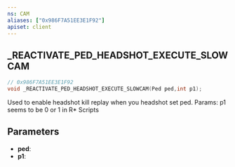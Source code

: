 ```yaml
---
ns: CAM
aliases: ["0x986F7A51EE3E1F92"]
apiset: client
---
```

## _REACTIVATE_PED_HEADSHOT_EXECUTE_SLOWCAM

```c
// 0x986F7A51EE3E1F92
void _REACTIVATE_PED_HEADSHOT_EXECUTE_SLOWCAM(Ped ped,int p1);
```

Used to enable headshot kill replay when you headshot set ped.
Params: p1 seems to be 0 or 1 in R* Scripts

## Parameters
* **ped**:
* **p1**:



